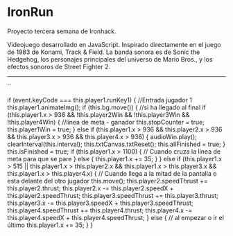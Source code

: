 # IronRun

Proyecto tercera semana de Ironhack.

Videojuego desarrollado en JavaScript. Inspirado directamente en el juego de 1983 de Konami, Track & Field. La banda sonora es de Sonic the Hedgehog, los personajes principales del universo de Mario Bros., y los efectos sonoros de Street Fighter 2.

-------------------------------------------------------------------
``

if (event.keyCode === this.player1.runKey1) { //Entrada jugador 1
      this.player1.animateImg();
      if (this.bg.move()) { //si ha llegado al final
        if (this.player1.x > 936 && !this.player2Win && !this.player3Win && !this.player4Win) { //línea de meta - ganador
          this.stopCounter = true;
          this.player1Win = true;
        } else if (this.player1.x > 936 && this.player2.x > 936 && this.player3.x > 936 && this.player4.x > 936) {
          audioWin.play();
          clearInterval(this.interval);
          this.txtCanvas.txtReset();
          this.allFinished = true;
        }
        this.isFinished = true;
        if (this.player1.x > 1100) { // Cuando cruza la línea de meta para que se pare
        } else {
          this.player1.x += 35;
        }
      } else if (this.player1.x > 515 || this.player1.x > this.player2.x && this.player1.x > this.player3.x &&
        this.player1.x > this.player4.x) {  // Cuando llega a la mitad de la pantalla o esta delante del otro jugador
        this.move();
        this.player2.speedThrust += this.player2.thrust;
        this.player2.x -= this.player2.speedX + this.player2.speedThrust;
        this.player3.speedThrust += this.player3.thrust;
        this.player3.x -= this.player3.speedX + this.player3.speedThrust;
        this.player4.speedThrust += this.player4.thrust;
        this.player4.x -= this.player4.speedX + this.player4.speedThrust;
      } else { // al empezar o ir el último
        this.player1.x += 35;
      }
    }
    
 
 
